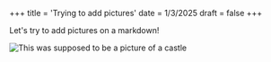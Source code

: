 +++ title = 'Trying to add pictures' date = 1/3/2025 draft = false +++

Let's try to add pictures on a markdown!

![This was supposed to be a picture of a castle](https://upload.wikimedia.org/wikipedia/commons/thumb/4/40/Panor%C3%A1mica_Oto%C3%B1o_Alc%C3%A1zar_de_Segovia.jpg/1600px-Panor%C3%A1mica_Oto%C3%B1o_Alc%C3%A1zar_de_Segovia.jpg?20190519154610 "A picture!")
